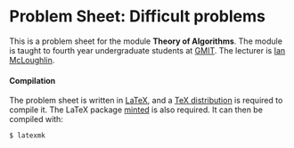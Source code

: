 # Problem Sheet: Difficult problems

This is a problem sheet for the module **Theory of Algorithms**.
The module is taught to fourth year undergraduate students at [GMIT](http://www.gmit.ie).
The lecturer is [Ian McLoughlin](https://ianmcloughlin.github.io).

#### Compilation
The problem sheet is written in [LaTeX](https://www.latex-project.org/), and a [TeX distribution](https://www.tug.org/texlive/) is required to compile it.
The LaTeX package [minted](https://github.com/gpoore/minted) is also required.
It can then be compiled with:
```bash
$ latexmk
```
